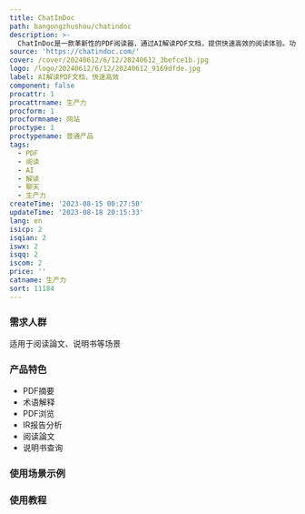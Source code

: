```yaml
---
title: ChatInDoc
path: bangongzhushou/chatindoc
description: >-
  ChatInDoc是一款革新性的PDF阅读器，通过AI解读PDF文档，提供快速高效的阅读体验。功能包括PDF摘要、术语解释、IR报告分析等。用户只需在聊天中提问，AI会为您解答。定价计划分为免费版和专业版，免费版每月提供2000积分，专业版每月提供20万积分。适用于阅读論文、说明书等场景。
source: 'https://chatindoc.com/'
cover: /cover/20240612/6/12/20240612_3befce1b.jpg
logo: /logo/20240612/6/12/20240612_9169dfde.jpg
label: AI解读PDF文档，快速高效
component: false
procattr: 1
procattrname: 生产力
procform: 1
procformname: 网站
proctype: 1
proctypename: 普通产品
tags:
  - PDF
  - 阅读
  - AI
  - 解读
  - 聊天
  - 生产力
createTime: '2023-08-15 00:27:50'
updateTime: '2023-08-18 20:15:33'
lang: en
isicp: 2
isqian: 2
iswx: 2
isqq: 2
iscom: 2
price: ''
catname: 生产力
sort: 11184
---
```




### 需求人群
适用于阅读論文、说明书等场景

### 产品特色
- PDF摘要
- 术语解释
- PDF浏览
- IR报告分析
- 阅读論文
- 说明书查询

### 使用场景示例


### 使用教程


  

